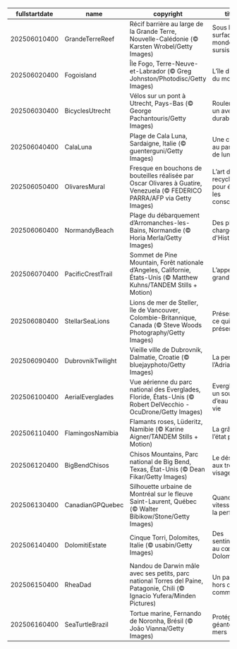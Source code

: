|fullstartdate|name|copyright|title|image|
|--|--|--|--|--|
202506010400|GrandeTerreReef|Récif barrière au large de la Grande Terre, Nouvelle-Calédonie (© Karsten Wrobel/Getty Images)|Sous la surface, un monde en sursis|![](/fr-CA/2025/06/202506010400GrandeTerreReef.jpg)|
202506020400|Fogoisland|Île Fogo, Terre-Neuve-et-Labrador (© Greg Johnston/Photodisc/Getty Images)|L’île du bout du monde|![](/fr-CA/2025/06/202506020400Fogoisland.jpg)|
202506030400|BicyclesUtrecht|Vélos sur un pont à Utrecht, Pays-Bas (© George Pachantouris/Getty Images)|Rouler vers un avenir durable|![](/fr-CA/2025/06/202506030400BicyclesUtrecht.jpg)|
202506040400|CalaLuna|Plage de Cala Luna, Sardaigne, Italie (© guenterguni/Getty Images)|Une crique au parfum de lune|![](/fr-CA/2025/06/202506040400CalaLuna.jpg)|
202506050400|OlivaresMural|Fresque en bouchons de bouteilles réalisée par Oscar Olivares à Guatire, Venezuela (© FEDERICO PARRA/AFP via Getty Images)|L’art du recyclage pour éveiller les consciences|![](/fr-CA/2025/06/202506050400OlivaresMural.jpg)|
202506060400|NormandyBeach|Plage du débarquement d’Arromanches-les-Bains, Normandie (© Horia Merla/Getty Images)|Des plages chargées d'Histoire|![](/fr-CA/2025/06/202506060400NormandyBeach.jpg)|
202506070400|PacificCrestTrail|Sommet de Pine Mountain, Forêt nationale d’Angeles, Californie, États-Unis (© Matthew Kuhns/TANDEM Stills + Motion)|L’appel du grand air|![](/fr-CA/2025/06/202506070400PacificCrestTrail.jpg)|
202506080400|StellarSeaLions|Lions de mer de Steller, île de Vancouver, Colombie-Britannique, Canada (© Steve Woods Photography/Getty Images)|Préserver ce qui nous préserve|![](/fr-CA/2025/06/202506080400StellarSeaLions.jpg)|
202506090400|DubrovnikTwilight|Vieille ville de Dubrovnik, Dalmatie, Croatie (© bluejayphoto/Getty Images)|La perle de l’Adriatique|![](/fr-CA/2025/06/202506090400DubrovnikTwilight.jpg)|
202506100400|AerialEverglades|Vue aérienne du parc national des Everglades, Floride, États-Unis (© Robert DelVecchio - OcuDrone/Getty Images)|Everglades, un souffle d’eau et de vie|![](/fr-CA/2025/06/202506100400AerialEverglades.jpg)|
202506110400|FlamingosNamibia|Flamants roses, Lüderitz, Namibie (© Karine Aigner/TANDEM Stills + Motion)|La grâce à l’état pur|![](/fr-CA/2025/06/202506110400FlamingosNamibia.jpg)|
202506120400|BigBendChisos|Chisos Mountains, Parc national de Big Bend, Texas, État-Unis (© Dean Fikar/Getty Images)|Le désert aux trois visages|![](/fr-CA/2025/06/202506120400BigBendChisos.jpg)|
202506130400|CanadianGPQuebec|Silhouette urbaine de Montréal sur le fleuve Saint-Laurent, Québec (© Walter Bibikow/Stone/Getty Images)|Quand la vitesse frôle la perfection|![](/fr-CA/2025/06/202506130400CanadianGPQuebec.jpg)|
202506140400|DolomitiEstate|Cinque Torri, Dolomites, Italie (© usabin/Getty Images)|Des sentinelles au cœur des Dolomites|![](/fr-CA/2025/06/202506140400DolomitiEstate.jpg)|
202506150400|RheaDad|Nandou de Darwin mâle avec ses petits, parc national Torres del Paine, Patagonie, Chili (© Ignacio Yufera/Minden Pictures)|Un papa hors du commun|![](/fr-CA/2025/06/202506150400RheaDad.jpg)|
202506160400|SeaTurtleBrazil|Tortue marine, Fernando de Noronha, Brésil (© João Vianna/Getty Images)|Protéger les géantes des mers|![](/fr-CA/2025/06/202506160400SeaTurtleBrazil.jpg)|
